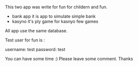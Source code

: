 This two app was write for fun for childern and fun.
- bank app it is app to simulate simple bank
- kasyno it's ply game for kasnyo few games

All app use the same database.

Test user for fun is :

username: test
password: test

You can have some time :)
Please leave some comment. Thanks 